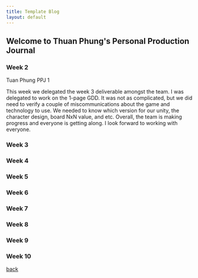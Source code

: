 ```yaml
---
title: Template Blog
layout: default
---
```


## Welcome to Thuan Phung's Personal Production Journal

### Week 2
Tuan Phung PPJ 1

This week we delegated the week 3 deliverable amongst the team. I was delegated to work on the 1-page GDD. It was not as complicated, but we did need to verify a couple of miscommunications about the game and technology to use. We needed to know which version for our unity, the character design, board NxN value, and etc. 
Overall, the team is making progress and everyone is getting along. I look forward to working with everyone.  

### Week 3

### Week 4

### Week 5

### Week 6

### Week 7

### Week 8

### Week 9

### Week 10

[back](Blogs.html)
